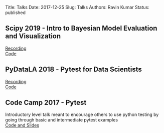 Title: Talks
Date: 2017-12-25 
Slug: Talks
Authors: Ravin Kumar
Status: published

## Scipy 2019 - Intro to Bayesian Model Evaluation and Visualization
[Recording](https://www.youtube.com/watch?v=bmWMdVQlzIA&E)  
[Code](https://github.com/canyon289/bayesian-model-evaluation)

## PyDataLA 2018 - Pytest for Data Scientists
[Recording](https://www.youtube.com/watch?v=dY1nNtDTruE)  
[Code](https://github.com/canyon289/PyTestforDataScience_PyDataLA)

## Code Camp 2017 - Pytest
Introductory level talk meant to encourage others to use python testing by
going through basic and intermediate pytest examples  
[Code and Slides](https://github.com/canyon289/CodeCampPytest)


